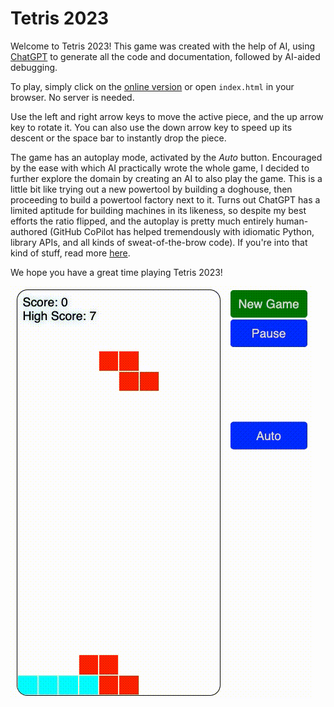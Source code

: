 # Tetris 2023

Welcome to Tetris 2023! This game was created with the help of AI, using [ChatGPT](https://openai.com/blog/chatgpt/) to generate all the code and documentation, followed by AI-aided debugging.

To play, simply click on the [online version](https://tetris.rdancer.org/) or open `index.html` in your browser. No server is needed.

Use the left and right arrow keys to move the active piece, and the up arrow key to rotate it. You can also use the down arrow key to speed up its descent or the space bar to instantly drop the piece.

The game has an autoplay mode, activated by the *Auto* button. Encouraged by the ease with which AI practically wrote the whole game, I decided to further explore the domain by creating an AI to also play the game. This is a little bit like trying out a new powertool by building a doghouse, then proceeding to build a powertool factory next to it. Turns out ChatGPT has a limited aptitude for building machines in its likeness, so despite my best efforts the ratio flipped, and the autoplay is pretty much entirely human-authored (GitHub CoPilot has helped tremendously with idiomatic Python, library APIs, and all kinds of sweat-of-the-brow code). If you're into that kind of stuff, read more [here](ml/README.md).

We hope you have a great time playing Tetris 2023!

![screenshot of a completed tetris game](img/screen-recording.gif)
